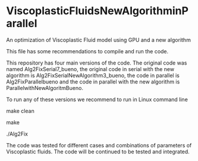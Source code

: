 # ViscoplasticFluidsNewAlgorithminParallel
An optimization of Viscoplastic Fluid model using GPU and a new algorithm


This file has some recommendations to compile and run the code.

This repository has four main versions of the code. The original code was named Alg2FixSerial7_bueno, the original code in serial with the new algorithm is Alg2FixSerialNewAlgorithm3_bueno, the code in parallel is Alg2FixParallelbueno and the code in parallel with the new algorithm is ParallelwithNewAlgoritmBueno.

To run any of these versions we recommend to run in Linux command line

make clean

make

./Alg2Fix


The code was tested for different cases and combinations of parameters of Viscoplastic fluids. The code will be continued to be tested and integrated. 
